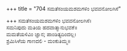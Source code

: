 +++
title = "704 ಸಮತೆಸಂಯಮಶಮಗಳಿಂ ಭವವನೋಲಗಿಸೆ"

+++
ಸಮತೆಸಂಯಮಶಮಗಳಿಂ ಭವವನೋಲಗಿಸೆ।  
ಸಮನಿಪುದು ಮತಿಯ ಹದವಾತ್ಮಾನುಭವಕೆ॥  
ಮಮತೆಯಳಿವಿಂ ಜ್ಞಾನ; ಪಾಂಡಿತ್ಯದಿಂದಲ್ಲ।  
ಶ್ರಮಿಸಿಳೆಯ ಗಾಣದಲಿ - ಮಂಕುತಿಮ್ಮ॥  
